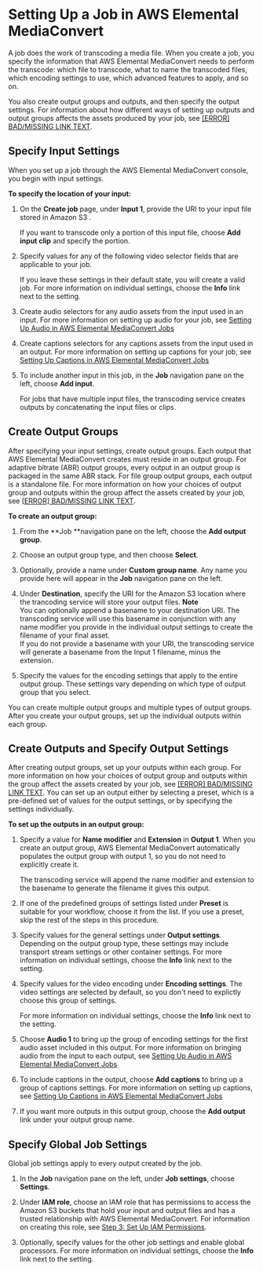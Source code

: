# Setting Up a Job in AWS Elemental MediaConvert<a name="setting-up-a-job"></a>

A job does the work of transcoding a media file\. When you create a job, you specify the information that AWS Elemental MediaConvert needs to perform the transcode: which file to transcode, what to name the transcoded files, which encoding settings to use, which advanced features to apply, and so on\. 

You also create output groups and outputs, and then specify the output settings\. For information about how different ways of setting up outputs and output groups affects the assets produced by your job, see [[ERROR] BAD/MISSING LINK TEXT](structuring-complex-jobs.md)\.

## Specify Input Settings<a name="specify-input-settings"></a>

When you set up a job through the AWS Elemental MediaConvert console, you begin with input settings\. 

**To specify the location of your input:**

1. On the **Create job** page, under **Input 1**, provide the URI to your input file stored in Amazon S3 \.

   If you want to transcode only a portion of this input file, choose **Add input clip** and specify the portion\.

1. Specify values for any of the following video selector fields that are applicable to your job\. 

   If you leave these settings in their default state, you will create a valid job\. For more information on individual settings, choose the **Info** link next to the setting\.

1. Create audio selectors for any audio assets from the input used in an input\. For more information on setting up audio for your job, see [Setting Up Audio in AWS Elemental MediaConvert Jobs](setting-up-audio.md)

1. Create captions selectors for any captions assets from the input used in an output\. For more information on setting up captions for your job, see [Setting Up Captions in AWS Elemental MediaConvert Jobs](including-captions.md)

1. To include another input in this job, in the **Job** navigation pane on the left, choose **Add input**\.

   For jobs that have multiple input files, the transcoding service creates outputs by concatenating the input files or clips\.

### <a name="input-settings-captions"></a>

## Create Output Groups<a name="specify-output-groups"></a>

After specifying your input settings, create output groups\. Each output that AWS Elemental MediaConvert creates must reside in an output group\. For adaptive bitrate \(ABR\) output groups, every output in an output group is packaged in the same ABR stack\. For file group output groups, each output is a standalone file\. For more information on how your choices of output group and outputs within the group affect the assets created by your job, see [[ERROR] BAD/MISSING LINK TEXT](structuring-complex-jobs.md)\.

**To create an output group:**

1. From the **Job **navigation pane on the left, choose the **Add output group**\.

1. Choose an output group type, and then choose **Select**\. 

1. Optionally, provide a name under **Custom group name**\. Any name you provide here will appear in the **Job** navigation pane on the left\. 

1. Under **Destination**, specify the URI for the Amazon S3 location where the trancoding service will store your output files\.
**Note**  
You can optionally append a basename to your destination URI\. The transcoding service will use this basename in conjunction with any name modifier you provide in the individual output settings to create the filename of your final asset\.  
If you do not provide a basename with your URI, the transcoding service will generate a basename from the Input 1 filename, minus the extension\.

1. Specify the values for the encoding settings that apply to the entire output group\. These settings vary depending on which type of output group that you select\.

You can create multiple output groups and multiple types of output groups\. After you create your output groups, set up the individual outputs within each group\. 

## Create Outputs and Specify Output Settings<a name="specify-output-settings"></a>

After creating output groups, set up your outputs within each group\. For more information on how your choices of output group and outputs within the group affect the assets created by your job, see [[ERROR] BAD/MISSING LINK TEXT](structuring-complex-jobs.md)\. You can set up an output either by selecting a preset, which is a pre\-defined set of values for the output settings, or by specifying the settings individually\.

**To set up the outputs in an output group:**

1. Specify a value for **Name modifier** and **Extension** in **Output 1**\. When you create an output group, AWS Elemental MediaConvert automatically populates the output group with output 1, so you do not need to explicitly create it\.

   The transcoding service will append the name modifier and extension to the basename to generate the filename it gives this output\.

1. If one of the predefined groups of settings listed under **Preset** is suitable for your workflow, choose it from the list\. If you use a preset, skip the rest of the steps in this procedure\.

1. Specify values for the general settings under **Output settings**\. Depending on the output group type, these settings may include transport stream settings or other container settings\. For more information on individual settings, choose the **Info** link next to the setting\.

1. Specify values for the video encoding under **Encoding settings**\. The video settings are selected by default, so you don't need to explictly choose this group of settings\.

   For more information on individual settings, choose the **Info** link next to the setting\.

1. Choose **Audio 1** to bring up the group of encoding settings for the first audio asset included in this output\. For more information on bringing audio from the input to each output, see [Setting Up Audio in AWS Elemental MediaConvert Jobs](setting-up-audio.md)

1. To include captions in the output, choose **Add captions** to bring up a group of captions settings\. For more information on setting up captions, see [Setting Up Captions in AWS Elemental MediaConvert Jobs](including-captions.md)

1. If you want more outputs in this output group, choose the **Add output** link under your output group name\. 

## Specify Global Job Settings<a name="specify-global-job-settings"></a>

Global job settings apply to every output created by the job\. 

1. In the **Job** navigation pane on the left, under **Job settings**, choose **Settings**\.

1. Under **IAM role**, choose an IAM role that has permissions to access the Amazon S3 buckets that hold your input and output files and has a trusted relationship with AWS Elemental MediaConvert\. For information on creating this role, see [Step 3: Set Up IAM Permissions](iam-role.md)\.

1. Optionally, specify values for the other job settings and enable global processors\. For more information on individual settings, choose the **Info** link next to the setting\.